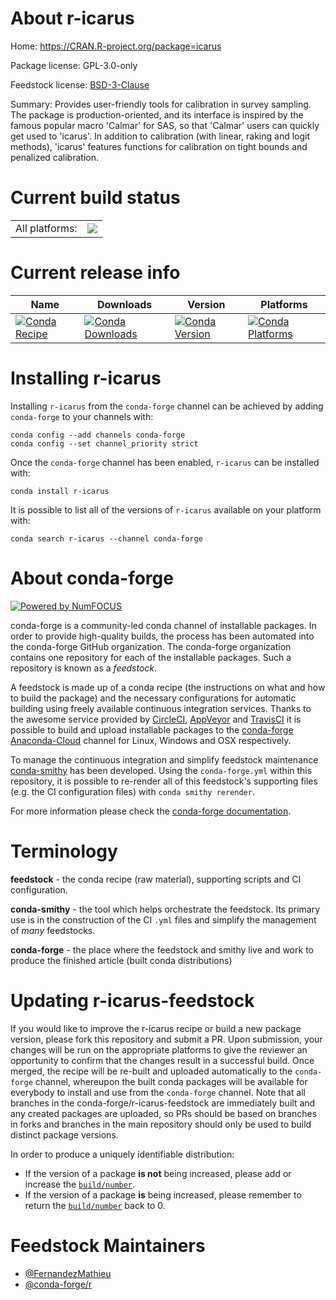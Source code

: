 About r-icarus
==============

Home: https://CRAN.R-project.org/package=icarus

Package license: GPL-3.0-only

Feedstock license: [BSD-3-Clause](https://github.com/conda-forge/r-icarus-feedstock/blob/master/LICENSE.txt)

Summary: Provides user-friendly tools for calibration in survey sampling. The package is production-oriented, and its interface is inspired by the famous popular macro 'Calmar' for SAS, so that 'Calmar' users can quickly get used to 'icarus'. In addition to calibration (with linear, raking and logit methods), 'icarus' features functions for calibration on tight bounds and penalized calibration.

Current build status
====================


<table><tr><td>All platforms:</td>
    <td>
      <a href="https://dev.azure.com/conda-forge/feedstock-builds/_build/latest?definitionId=14606&branchName=master">
        <img src="https://dev.azure.com/conda-forge/feedstock-builds/_apis/build/status/r-icarus-feedstock?branchName=master">
      </a>
    </td>
  </tr>
</table>

Current release info
====================

| Name | Downloads | Version | Platforms |
| --- | --- | --- | --- |
| [![Conda Recipe](https://img.shields.io/badge/recipe-r--icarus-green.svg)](https://anaconda.org/conda-forge/r-icarus) | [![Conda Downloads](https://img.shields.io/conda/dn/conda-forge/r-icarus.svg)](https://anaconda.org/conda-forge/r-icarus) | [![Conda Version](https://img.shields.io/conda/vn/conda-forge/r-icarus.svg)](https://anaconda.org/conda-forge/r-icarus) | [![Conda Platforms](https://img.shields.io/conda/pn/conda-forge/r-icarus.svg)](https://anaconda.org/conda-forge/r-icarus) |

Installing r-icarus
===================

Installing `r-icarus` from the `conda-forge` channel can be achieved by adding `conda-forge` to your channels with:

```
conda config --add channels conda-forge
conda config --set channel_priority strict
```

Once the `conda-forge` channel has been enabled, `r-icarus` can be installed with:

```
conda install r-icarus
```

It is possible to list all of the versions of `r-icarus` available on your platform with:

```
conda search r-icarus --channel conda-forge
```


About conda-forge
=================

[![Powered by
NumFOCUS](https://img.shields.io/badge/powered%20by-NumFOCUS-orange.svg?style=flat&colorA=E1523D&colorB=007D8A)](https://numfocus.org)

conda-forge is a community-led conda channel of installable packages.
In order to provide high-quality builds, the process has been automated into the
conda-forge GitHub organization. The conda-forge organization contains one repository
for each of the installable packages. Such a repository is known as a *feedstock*.

A feedstock is made up of a conda recipe (the instructions on what and how to build
the package) and the necessary configurations for automatic building using freely
available continuous integration services. Thanks to the awesome service provided by
[CircleCI](https://circleci.com/), [AppVeyor](https://www.appveyor.com/)
and [TravisCI](https://travis-ci.com/) it is possible to build and upload installable
packages to the [conda-forge](https://anaconda.org/conda-forge)
[Anaconda-Cloud](https://anaconda.org/) channel for Linux, Windows and OSX respectively.

To manage the continuous integration and simplify feedstock maintenance
[conda-smithy](https://github.com/conda-forge/conda-smithy) has been developed.
Using the ``conda-forge.yml`` within this repository, it is possible to re-render all of
this feedstock's supporting files (e.g. the CI configuration files) with ``conda smithy rerender``.

For more information please check the [conda-forge documentation](https://conda-forge.org/docs/).

Terminology
===========

**feedstock** - the conda recipe (raw material), supporting scripts and CI configuration.

**conda-smithy** - the tool which helps orchestrate the feedstock.
                   Its primary use is in the construction of the CI ``.yml`` files
                   and simplify the management of *many* feedstocks.

**conda-forge** - the place where the feedstock and smithy live and work to
                  produce the finished article (built conda distributions)


Updating r-icarus-feedstock
===========================

If you would like to improve the r-icarus recipe or build a new
package version, please fork this repository and submit a PR. Upon submission,
your changes will be run on the appropriate platforms to give the reviewer an
opportunity to confirm that the changes result in a successful build. Once
merged, the recipe will be re-built and uploaded automatically to the
`conda-forge` channel, whereupon the built conda packages will be available for
everybody to install and use from the `conda-forge` channel.
Note that all branches in the conda-forge/r-icarus-feedstock are
immediately built and any created packages are uploaded, so PRs should be based
on branches in forks and branches in the main repository should only be used to
build distinct package versions.

In order to produce a uniquely identifiable distribution:
 * If the version of a package **is not** being increased, please add or increase
   the [``build/number``](https://docs.conda.io/projects/conda-build/en/latest/resources/define-metadata.html#build-number-and-string).
 * If the version of a package **is** being increased, please remember to return
   the [``build/number``](https://docs.conda.io/projects/conda-build/en/latest/resources/define-metadata.html#build-number-and-string)
   back to 0.

Feedstock Maintainers
=====================

* [@FernandezMathieu](https://github.com/FernandezMathieu/)
* [@conda-forge/r](https://github.com/conda-forge/r/)

